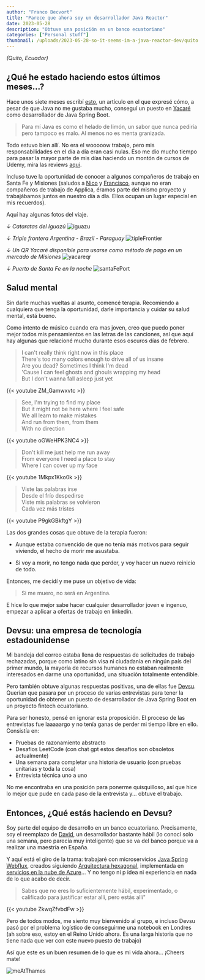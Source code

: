 ```yaml
---
author: "Franco Becvort"
title: "Parece que ahora soy un desarrollador Java Reactor"
date: 2023-05-28
description: "Obtuve una posición en un banco ecuatoriano"
categories: ["Personal stuff"]
thumbnail: /uploads/2023-05-28-so-it-seems-im-a-java-reactor-dev/quito.jpg
---
```


_\(Quito, Ecuador\)_

## ¿Qué he estado haciendo estos últimos meses...?

Hace unos siete meses escribí [esto](/es/blog/2022-11-13-so-it-seems-im-a-java-dev), un artículo en el que expresé cómo, a pesar de que Java no me gustaba mucho, conseguí un puesto en [Yacaré](https://yacare.com/) como desarrollador de Java Spring Boot.

> Para mí Java es como el helado de limón, un sabor que nunca pediría pero tampoco es malo. Al menos no es menta granizada.

Todo estuvo bien allí. No era el wooooow trabajo, pero mis responsabilidades en el día a día eran casi nulas. Eso me dio mucho tiempo para pasar la mayor parte de mis días haciendo un montón de cursos de Udemy, mira las reviews [aquí](/es/categories/courses-review/).

Incluso tuve la oportunidad de conocer a algunos compañeros de trabajo en Santa Fe y Misiones (saludos a [Nico](https://www.linkedin.com/in/nicobrt/) y [Francisco](https://www.linkedin.com/in/francisco-gianotti-82236684/), aunque no eran compañeros de trabajo de Applica, éramos parte del mismo proyecto y trabajábamos juntos en nuestro día a día. Ellos ocupan un lugar especial en mis recuerdos).

Aquí hay algunas fotos del viaje.

_↓ Cataratas del Iguazú_
![iguazu](/uploads/2023-05-28-so-it-seems-im-a-java-reactor-dev/iguazu.jpg)

_↓ Triple frontera Argentina - Brazil - Paraguay_
![tipleFrontier](/uploads/2023-05-28-so-it-seems-im-a-java-reactor-dev/tripleFrontera.jpg)

_↓ Un QR Yacaré disponible para usarse como método de pago en un mercado de Misiones_
![yacareqr](/uploads/2023-05-28-so-it-seems-im-a-java-reactor-dev/yacareqr.jpg)

_↓ Puerto de Santa Fe en la noche_
![santaFePort](/uploads/2023-05-28-so-it-seems-im-a-java-reactor-dev/santaFePort.jpg)


## Salud mental

Sin darle muchas vueltas al asunto, comencé terapia. Recomiendo a cualquiera que tenga la oportunidad, darle importancia y cuidar su salud mental, está bueno.

Como intento de músico cuando era mas joven, creo que puedo poner mejor todos mis pensamientos en las letras de las canciones, así que aquí hay algunas que relacioné mucho durante esos oscuros días de febrero.

> I can't really think right now in this place\
There's too many colors enough to drive all of us insane\
Are you dead? Sometimes I think I'm dead\
'Cause I can feel ghosts and ghouls wrapping my head\
But I don't wanna fall asleep just yet

{{< youtube ZM_Gamwxvtc >}}

> See, I'm trying to find my place\
But it might not be here where I feel safe\
We all learn to make mistakes\
And run from them, from them\
With no direction

{{< youtube oGWeHPK3NC4 >}}

>Don't kill me just help me run away\
From everyone I need a place to stay\
Where I can cover up my face

{{< youtube 1Mkpx1Kko0k >}}

>Viste las palabras irse\
Desde el frío despedirse\
Viste mis palabras se volvieron\
Cada vez más tristes

{{< youtube P9gkGBkftgY >}}

Las dos grandes cosas que obtuve de la terapia fueron:

- Aunque estaba convencido de que no tenía más motivos para seguir viviendo, el hecho de morir me asustaba.

- Si voy a morir, no tengo nada que perder, y voy hacer un nuevo reinicio de todo.

Entonces, me decidí y me puse un objetivo de vida:

> Si me muero, no será en Argentina.

E hice lo que mejor sabe hacer cualquier desarrollador joven e ingenuo, empezar a aplicar a ofertas de trabajo en linkedin.

## Devsu: una empresa de tecnología estadounidense

Mi bandeja del correo estaba llena de respuestas de solicitudes de trabajo rechazadas, porque como latino sin visa ni ciudadanía en ningún país del primer mundo, la mayoría de recursos humanos no estaban realmente interesados ​​en darme una oportunidad, una situación totalmente entendible.

Pero también obtuve algunas respuestas positivas, una de ellas fue [Devsu](https://devsu.com/). Querían que pasara por un proceso de varias entrevistas para tener la oportunidad de obtener un puesto de desarrollador de Java Spring Boot en un proyecto fintech ecuatoriano.

Para ser honesto, pensé en ignorar esta proposición. El proceso de las entrevistas fue laaaaargo y no tenía ganas de perder mi tiempo libre en ello. Consistía en:

- Pruebas de razonamiento abstracto
- Desafios LeetCode (con chat gpt estos desafios son obsoletos actualmente)
- Una semana para completar una historia de usuario (con pruebas unitarias y toda la cosa)
- Entrevista técnica uno a uno

No me encontraba en una posición para ponerme quisquilloso, así que hice lo mejor que pude en cada paso de la entrevista y... obtuve el trabajo.

## Entonces, ¿Qué estás haciendo en Devsu?

Soy parte del equipo de desarrollo en un banco ecuatoriano. Precisamente, soy el reemplazo de [David](https://www.linkedin.com/in/david-cediel-82b9131b0/), un desarrollador bastante hábil (lo conocí solo una semana, pero parecía muy inteligente) que se va del banco porque va a realizar una maestría en España.

Y aquí está el giro de la trama: trabajaré con microservicios [Java Spring Webflux](https://www.baeldung.com/spring-webflux), creados siguiendo [Arquitectura hexagonal](https://medium.com/ssense-tech/hexagonal-architecture-there-are-always-two-sides-to-every-story-bc0780ed7d9c), implementada en [servicios en la nube de Azure](https://azure.microsoft.com)... Y no tengo ni p idea ni experiencia en nada de lo que acabo de decir.

> Sabes que no eres lo suficientemente hábil, experimentado, o calificado para justificar estar allí, pero estás allí"

{{< youtube ZkwqZfvbdFw >}}

Pero de todos modos, me siento muy bienvenido al grupo, e incluso Devsu pasó por el problema logístico de conseguirme una notebook en Londres (ah sobre eso, estoy en el Reino Unido ahora. Es una larga historia que no tiene nada que ver con este nuevo puesto de trabajo)

Así que este es un buen resumen de lo que es mi vida ahora... ¡Cheers mate!

![meAtThames](/uploads/2023-05-28-so-it-seems-im-a-java-reactor-dev/meAtThames.jpg)
